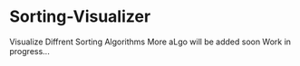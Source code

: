 # Sorting-Visualizer
Visualize Diffrent Sorting Algorithms
More aLgo will be added soon
Work in progress...
